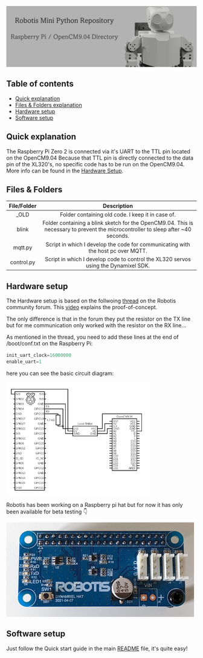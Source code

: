 ![banner](../visuals/Banner/Slide2.PNG)

## Table of contents

- [Quick explanation](#quick-explanation)
- [Files & Folders explanation](#files--folders)
- [Hardware setup](#hardware-setup)
- [Software setup](#software-setup)




## Quick explanation

The Raspberry Pi Zero 2 is connected via it's UART to the TTL pin located on the OpenCM9.04
Because that TTL pin is directly connected to the data pin of the XL320's, no specific code has to be run on the OpenCM9.04. More info can be found in the [Hardware Setup](#hardware-setup).




## Files & Folders

| File/Folder | Description |
| :-: | :-: |
| _OLD | Folder containing old code. I keep it in case of. |
| blink | Folder containing a blink sketch for the OpenCM9.04. This is necessary to prevent the microcontroller to sleep after ~40 seconds. |
| mqtt.py | Script in which I develop the code for communicating with the host pc over MQTT. 
| control.py | Script in which I develop code to control the XL320 servos using the Dynamixel SDK. 




## Hardware setup

The Hardware setup is based on the follwoing [thread](https://community.robotis.us/t/rpi-driving-dynamixel-from-uart-at-1mbps/603) on the Robotis community forum. This [video](https://www.youtube.com/watch?v=7tzznz7f3sU) explains the proof-of-concept. 

The only difference is that in the forum they put the resistor on the TX line but for me communication only worked with the resistor on the RX line...

As mentioned in the thread, you need to add these lines at the end of /boot/conf.txt on the Raspberry Pi:
```python
init_uart_clock=16000000
enable_uart=1
```

here you can see the basic circuit diagram: 

<img src="../visuals/circuit.png" alt="circuit diagram" height="300">

<br>

Robotis has been working on a Raspberry pi hat but for now it has only been available for beta testing :point_down: 

<img src="../visuals/Robotis_Pi_hat.jpeg" alt="pi hat" height="250">




## Software setup

Just follow the Quick start guide in the main [README](../README.md#quick-start-guide) file, it's quite easy!


